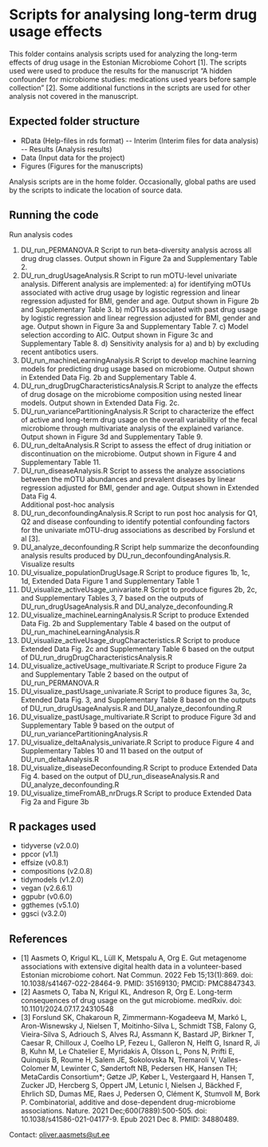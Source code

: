 # Scripts for analysing long-term drug usage effects

This folder contains analysis scripts used for analyzing the long-term effects of drug usage in the Estonian Microbiome Cohort [1]. The scripts used were used to produce the results for the manuscript “A hidden confounder for microbiome studies: medications used years before sample collection” [2]. Some additional functions in the scripts are used for other analysis not covered in the manuscript. 

## Expected folder structure

- RData (Help-files in rds format)
     -- Interim (Interim files for data analysis)
    -- Results (Analysis results)
- Data (Input data for the project)
- Figures (Figures for the manuscripts)

Analysis scripts are in the home folder. Occasionally, global paths are used by the scripts to indicate the location of source data. 

## Running the code

Run analysis codes
1.	DU_run_PERMANOVA.R
Script to run beta-diversity analysis across all drug drug classes. Output shown in Figure 2a and Supplementary Table 2. 
2.	DU_run_drugUsageAnalysis.R
Script to run mOTU-level univariate analysis. Different analysis are implemented: a) for identifying mOTUs associated with active drug usage by logistic regression and linear regression adjusted for BMI, gender and age. Output shown in Figure 2b and Supplementary Table 3.  b) mOTUs associated with past drug usage by logistic regression and linear regression adjusted for BMI, gender and age. Output shown in Figure 3a and Supplementary Table 7.  c) Model selection according to AIC. Output shown in Figure 3c and Supplementary Table 8. d) Sensitivity analysis for a) and b) by excluding recent antibotics users. 
3.	DU_run_machineLearningAnalysis.R 
Script to develop machine learning models for predicting drug usage based on microbiome. Output shown in Extended Data Fig. 2b and Supplementary Table 4.   
4.	DU_run_drugDrugCharacteristicsAnalysis.R
Script to analyze the effects of drug dosage on the microbiome composition using nested linear models. Output shown in Extended Data Fig. 2c.
5.	DU_run_variancePartitioningAnalysis.R
Script to characterize the effect of active and long-term drug usage on the overall variability of the fecal microbiome through multivariate analysis of the explained variance. Output shown in Figure 3d and Supplementary Table 9. 
6.	DU_run_deltaAnalysis.R
Script to assess the effect of drug initiation or discontinuation on the microbiome. Output shown in Figure 4 and Supplementary Table 11.
7.	DU_run_diseaseAnalysis.R
Script to assess the analyze associations between the mOTU abundances and prevalent diseases by linear regression adjusted for BMI, gender and age. Output shown in Extended Data Fig 4.  
Additional post-hoc analysis
8.	DU_run_deconfoundingAnalysis.R
Script to run post hoc analysis for Q1, Q2 and disease confounding to identify potential confounding factors for the univariate mOTU-drug associations as described by Forslund et al [3]. 
9.	DU_analyze_deconfounding.R
Script help summarize the  deconfounding analysis results produced by  DU_run_deconfoundingAnalysis.R.
Visualize results
10.	DU_visualize_populationDrugUsage.R
Script to produce figures 1b, 1c, 1d, Extended Data Figure 1 and Supplementary Table 1
11.	DU_visualize_activeUsage_univariate.R
Script to produce figures 2b, 2c, and Supplementary Tables 3, 7 based on the outputs of DU_run_drugUsageAnalysis.R and DU_analyze_deconfounding.R
12.	DU_visualize_machineLearningAnalysis.R 
Script to produce Extended Data Fig. 2b and Supplementary Table 4 based on the output of DU_run_machineLearningAnalysis.R
13.	DU_visualize_activeUsage_drugCharacteristics.R
Script to produce Extended Data Fig. 2c and Supplementary Table 6 based on the output of DU_run_drugDrugCharacteristicsAnalysis.R
14.	DU_visualize_activeUsage_multivariate.R
Script to produce Figure 2a and Supplementary Table 2 based on the output of DU_run_PERMANOVA.R 
15.	DU_visualize_pastUsage_univariate.R
Script to produce figures 3a, 3c, Extended Data Fig. 3, and Supplementary Table 8 based on the outputs of DU_run_drugUsageAnalysis.R and DU_analyze_deconfounding.R
16.	DU_visualize_pastUsage_multivariate.R
Script to produce Figure 3d and Supplementary Table 9 based on the output of DU_run_variancePartitioningAnalysis.R
17.	DU_visualize_deltaAnalysis_univariate.R
Script to produce Figure 4 and Supplementary Tables 10 and 11 based on the output of DU_run_deltaAnalysis.R
18.	DU_visualize_diseaseDeconfounding.R
Script to produce Extended Data Fig 4. based on the output of DU_run_diseaseAnalysis.R and DU_analyze_deconfounding.R
19.	DU_visualize_timeFromAB_nrDrugs.R
Script to produce Extended Data Fig 2a and Figure 3b

## R packages used

* tidyverse (v2.0.0)
* ppcor (v1.1)
* effsize (v0.8.1)
* compositions (v2.0.8)
* tidymodels (v1.2.0)
* vegan (v2.6.6.1)
* ggpubr (v0.6.0)
* ggthemes (v5.1.0)
* ggsci (v3.2.0)

## References
* [1] Aasmets O, Krigul KL, Lüll K, Metspalu A, Org E. Gut metagenome associations with extensive digital health data in a volunteer-based Estonian microbiome cohort. Nat Commun. 2022 Feb 15;13(1):869. doi: 10.1038/s41467-022-28464-9. PMID: 35169130; PMCID: PMC8847343.
* [2] Aasmets O, Taba N, Krigul KL, Andreson R, Org E. Long-term consequences of drug usage on the gut microbiome. medRxiv. doi: 10.1101/2024.07.17.24310548 
* [3] Forslund SK, Chakaroun R, Zimmermann-Kogadeeva M, Markó L, Aron-Wisnewsky J, Nielsen T, Moitinho-Silva L, Schmidt TSB, Falony G, Vieira-Silva S, Adriouch S, Alves RJ, Assmann K, Bastard JP, Birkner T, Caesar R, Chilloux J, Coelho LP, Fezeu L, Galleron N, Helft G, Isnard R, Ji B, Kuhn M, Le Chatelier E, Myridakis A, Olsson L, Pons N, Prifti E, Quinquis B, Roume H, Salem JE, Sokolovska N, Tremaroli V, Valles-Colomer M, Lewinter C, Søndertoft NB, Pedersen HK, Hansen TH; MetaCardis Consortium*; Gøtze JP, Køber L, Vestergaard H, Hansen T, Zucker JD, Hercberg S, Oppert JM, Letunic I, Nielsen J, Bäckhed F, Ehrlich SD, Dumas ME, Raes J, Pedersen O, Clément K, Stumvoll M, Bork P. Combinatorial, additive and dose-dependent drug-microbiome associations. Nature. 2021 Dec;600(7889):500-505. doi: 10.1038/s41586-021-04177-9. Epub 2021 Dec 8. PMID: 34880489.

Contact: oliver.aasmets@ut.ee
